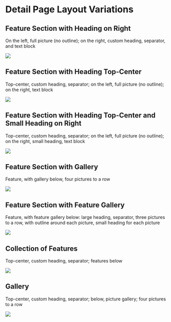 # Detail Page Layout Variations

## Feature Section with Heading on Right

On the left, full picture (no outline); on the right, custom heading, separator, and text block

![](images/detail-page-layout-variations/detail-page-feature.jpg)

## Feature Section with Heading Top-Center

Top-center, custom heading, separator; on the left, full picture (no outline); on the right, text block

![](images/detail-page-layout-variations/detail-page-center-heading-feature.jpg)

## Feature Section with Heading Top-Center and Small Heading on Right

Top-center, custom heading, separator; on the left, full picture (no outline); on the right, small heading, text block

![](images/detail-page-layout-variations/detail-page-center-heading-feature-with-heading.jpg)

## Feature Section with Gallery

Feature, with gallery below, four pictures to a row

![](images/detail-page-layout-variations/detail-page-feature-with-gallery.jpg)

## Feature Section with Feature Gallery

Feature, with feature gallery below: large heading, separator, three pictures to a row, with outline around each picture, small heading for each picture

![](images/detail-page-layout-variations/detail-page-feature-with-feature-gallery.jpg)

## Collection of Features

Top-center, custom heading, separator; features below

![](images/detail-page-layout-variations/detail-page-center-heading-features-with-headings.jpg)

## Gallery

Top-center, custom heading, separator; below, picture gallery; four pictures to a row

![](images/detail-page-layout-variations/detail-page-center-heading-gallery.jpg)



